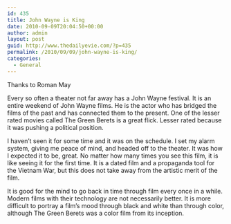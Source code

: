 ```yaml
---
id: 435
title: John Wayne is King
date: 2010-09-09T20:04:50+00:00
author: admin
layout: post
guid: http://www.thedailyevie.com/?p=435
permalink: /2010/09/09/john-wayne-is-king/
categories:
  - General
---
```

Thanks to Roman May

Every so often a theater not far away has a John Wayne festival. It is an entire weekend of John Wayne films. He is the actor who has bridged the films of the past and has connected them to the present. One of the lesser rated movies called The Green Berets is a great flick. Lesser rated because it was pushing a political position.

I haven&#8217;t seen it for some time and it was on the schedule. I set my alarm system, giving me peace of mind, and headed off to the theater. It was how I expected it to be, great. No matter how many times you see this film, it is like seeing it for the first time. It is a dated film and a propaganda tool for the Vietnam War, but this does not take away from the artistic merit of the film.

It is good for the mind to go back in time through film every once in a while. Modern films with their technology are not necessarily better. It is more difficult to portray a film&#8217;s mood through black and white than through color, although The Green Berets was a color film from its inception.